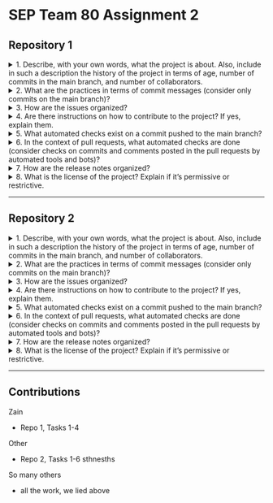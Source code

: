 # SEP Team 80 Assignment 2

## Repository 1

<!-- REPLACEMENT src="repo1/q1.md" -->
<details>
   <summary>
      1. Describe, with your own words, what the project is about. Also, include in such a description the history of the project in terms of age, number of commits in the main branch, and number of collaborators.
</summary>

### THis is new

</details>

<!-- REPLACEMENT src="repo1/q2.md" -->
<details>
   <summary>
      2. What are the practices in terms of commit messages (consider only commits on the main branch)?
</summary>

random text for the purpose of fun times

</details>


<!-- REPLACEMENT src="repo1/q3.md" -->
<details>
   <summary>
      3. How are the issues organized?
</summary>



</details>

<!-- REPLACEMENT src="repo1/q4.md" -->
<details>
   <summary>
      4. Are there instructions on how to contribute to the project? If yes, explain them.
</summary>



</details>

<!-- REPLACEMENT src="repo1/q5.md" -->
<details>
   <summary>
      5. What automated checks exist on a commit pushed to the main branch?
</summary>



</details>

<!-- REPLACEMENT src="repo1/q6.md" -->
<details>
   <summary>
      6. In the context of pull requests, what automated checks are done (consider checks on commits and comments posted in the pull requests by automated tools and bots)?
</summary>

- Wow a list of things
  - And even indented?????

</details>

<!-- REPLACEMENT src="repo1/q7.md" -->
<details>
   <summary>
      7. How are the release notes organized?
</summary>



</details>

<!-- REPLACEMENT src="repo1/q8.md" -->
<details>
   <summary>
      8. What is the license of the project? Explain if it’s permissive or restrictive.
</summary>



</details>

---

## Repository 2

<!-- REPLACEMENT src="repo2/q1.md" -->
<details>
   <summary>
      1. Describe, with your own words, what the project is about. Also, include in such a description the history of the project in terms of age, number of commits in the main branch, and number of collaborators.
</summary>

```
   wow code
```

</details>

<!-- REPLACEMENT src="repo2/q2.md" -->
<details>
   <summary>
      2. What are the practices in terms of commit messages (consider only commits on the main branch)?
</summary>



</details>

<!-- REPLACEMENT src="repo2/q3.md" -->
<details>
   <summary>
      3. How are the issues organized?
</summary>



</details>

<!-- REPLACEMENT src="repo2/q4.md" -->
<details>
   <summary>
      4. Are there instructions on how to contribute to the project? If yes, explain them.
</summary>



</details>

<!-- REPLACEMENT src="repo2/q5.md" -->
<details>
   <summary>
      5. What automated checks exist on a commit pushed to the main branch?
</summary>



</details>

<!-- REPLACEMENT src="repo2/q6.md" -->
<details>
   <summary>
      6. In the context of pull requests, what automated checks are done (consider checks on commits and comments posted in the pull requests by automated tools and bots)?
</summary>



</details>

<!-- REPLACEMENT src="repo2/q7.md" -->
<details>
   <summary>
      7. How are the release notes organized?
</summary>



</details>

<!-- REPLACEMENT src="repo2/q8.md" -->
<details>
   <summary>
      8. What is the license of the project? Explain if it’s permissive or restrictive.
</summary>



</details>

---
## Contributions

<!-- REPLACEMENT src="contributions.md" -->
Zain
- Repo 1, Tasks 1-4

Other
- Repo 2, Tasks 1-6 sthnesths

So many others
- all the work, we lied above


